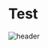# Test
![header](https://capsule-render.vercel.app/api?type=soft&color=859f92&height=200&section=footer&text=Yejin%20Han\nShow%10About%10Me&fontSize=60&animation=fadeIn&fontColor=000000&stroke=ffffff&strokeWidth=3)

